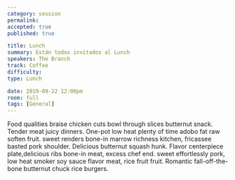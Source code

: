 ```yaml
---
category: session
permalink:
accepted: true
published: true

title: Lunch
summary: Están todos invitados al Lunch
speakers: The Branch
track: Coffee
difficulty:
type: Lunch

date: 2019-09-22 12:00pm
room: full
tags: [General]
---
```


Food qualities braise chicken cuts bowl through slices butternut snack. Tender meat juicy dinners. One-pot low heat plenty of time adobo fat raw soften fruit. sweet renders bone-in marrow richness kitchen, fricassee basted pork shoulder. Delicious butternut squash hunk. Flavor centerpiece plate,delicious ribs bone-in meat, excess chef end. sweet effortlessly pork, low heat smoker soy sauce flavor meat, rice fruit fruit. Romantic fall-off-the-bone butternut chuck rice burgers.
